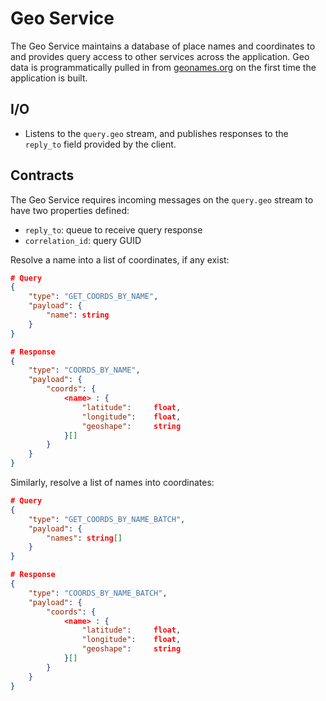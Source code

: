 # Geo Service
The Geo Service maintains a database of place names and coordinates to and provides query access to other services across the application. Geo data is programmatically pulled in from [geonames.org](https://www.geonames.org) on the first time the application is built.

## I/O
- Listens to the ```query.geo``` stream, and publishes responses to the ```reply_to``` field provided by the client.

## Contracts
The Geo Service requires incoming messages on the ```query.geo``` stream to have two properties defined:
- ```reply_to```: queue to receive query response
- ```correlation_id```: query GUID

Resolve a name into a list of coordinates, if any exist:
```json
# Query
{
    "type": "GET_COORDS_BY_NAME",
    "payload": {
        "name": string
    }
}

# Response
{
    "type": "COORDS_BY_NAME",
    "payload": {
        "coords": {
            <name> : {
                "latitude":     float,
                "longitude":    float,
                "geoshape":     string
            }[]
        }
    }
}
```
Similarly, resolve a list of names into coordinates:
```json
# Query
{
    "type": "GET_COORDS_BY_NAME_BATCH",
    "payload": {
        "names": string[]
    }
}

# Response
{
    "type": "COORDS_BY_NAME_BATCH",
    "payload": {
        "coords": {
            <name> : {
                "latitude":     float,
                "longitude":    float,
                "geoshape":     string
            }[]
        }
    }
}
```

